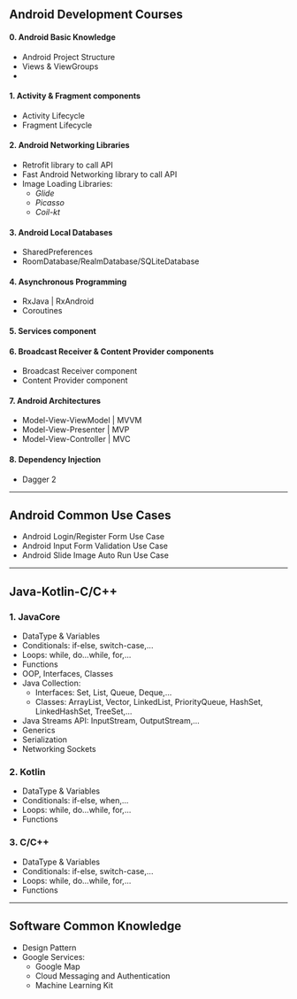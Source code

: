 ## Android Development Courses

#### 0. Android Basic Knowledge

- Android Project Structure
- Views & ViewGroups
-

#### 1. Activity & Fragment components

- Activity Lifecycle
- Fragment Lifecycle

#### 2. Android Networking Libraries

- Retrofit library to call API
- Fast Android Networking library to call API
- Image Loading Libraries:
    + _Glide_
    + _Picasso_
    + _Coil-kt_

#### 3. Android Local Databases

- SharedPreferences
- RoomDatabase/RealmDatabase/SQLiteDatabase

#### 4. Asynchronous Programming

- RxJava | RxAndroid
- Coroutines

#### 5. Services component

#### 6. Broadcast Receiver & Content Provider components

- Broadcast Receiver component
- Content Provider component

#### 7. Android Architectures

- Model-View-ViewModel | MVVM
- Model-View-Presenter | MVP
- Model-View-Controller | MVC

#### 8. Dependency Injection

- Dagger 2

--------------------------------------------------

## Android Common Use Cases

- Android Login/Register Form Use Case
- Android Input Form Validation Use Case
- Android Slide Image Auto Run Use Case

--------------------------------------------------

## Java-Kotlin-C/C++

### 1. JavaCore

- DataType & Variables
- Conditionals: if-else, switch-case,...
- Loops: while, do...while, for,...
- Functions
- OOP, Interfaces, Classes
- Java Collection:
    + Interfaces: Set, List, Queue, Deque,...
    + Classes: ArrayList, Vector, LinkedList, PriorityQueue, HashSet, LinkedHashSet, TreeSet,...
- Java Streams API: InputStream, OutputStream,...
- Generics
- Serialization
- Networking Sockets

### 2. Kotlin

- DataType & Variables
- Conditionals: if-else, when,...
- Loops: while, do...while, for,...
- Functions

### 3. C/C++
- DataType & Variables
- Conditionals: if-else, switch-case,...
- Loops: while, do...while, for,...
- Functions

--------------------------------------------------

## Software Common Knowledge

- Design Pattern
- Google Services:
    + Google Map
    + Cloud Messaging and Authentication
    + Machine Learning Kit